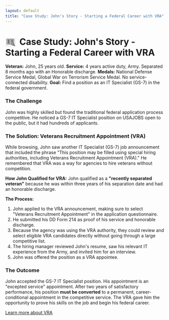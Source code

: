 ```yaml
---
layout: default
title: "Case Study: John's Story - Starting a Federal Career with VRA"
---
```


# <img src="./assets/images/study.png" alt="DD Form 214 Icon" style="height: 1em; vertical-align: middle; margin-right: 0.2em;"> Case Study: John's Story - Starting a Federal Career with VRA

**Veteran:** John, 25 years old.
**Service:** 4 years active duty, Army. Separated 8 months ago with an Honorable discharge.
**Medals:** National Defense Service Medal, Global War on Terrorism Service Medal. No service-connected disability.
**Goal:** Find a position as an IT Specialist (GS-7) in the federal government.

### The Challenge
John was highly skilled but found the traditional federal application process competitive. He noticed a GS-7 IT Specialist position on USAJOBS open to the public, but it had hundreds of applicants.

### The Solution: Veterans Recruitment Appointment (VRA)
While browsing, John saw another IT Specialist (GS-7) job announcement that included the phrase "This position may be filled using special hiring authorities, including Veterans Recruitment Appointment (VRA)." He remembered that VRA was a way for agencies to hire veterans without competition.

**How John Qualified for VRA:**
John qualified as a **"recently separated veteran"** because he was within three years of his separation date and had an honorable discharge.

**The Process:**
1.  John applied to the VRA announcement, making sure to select "Veterans Recruitment Appointment" in the application questionnaire.
2.  He submitted his DD Form 214 as proof of his service and honorable discharge.
3.  Because the agency was using the VRA authority, they could review and select eligible VRA candidates directly without going through a large competitive list.
4.  The hiring manager reviewed John's resume, saw his relevant IT experience from the Army, and invited him for an interview.
5.  John was offered the position as a VRA appointee.

### The Outcome
John accepted the GS-7 IT Specialist position. His appointment is an "excepted service" appointment. After two years of satisfactory performance, his position **must be converted** to a permanent, career-conditional appointment in the competitive service. The VRA gave him the opportunity to prove his skills on the job and begin his federal career.

[Learn more about VRA](./vra.md)
